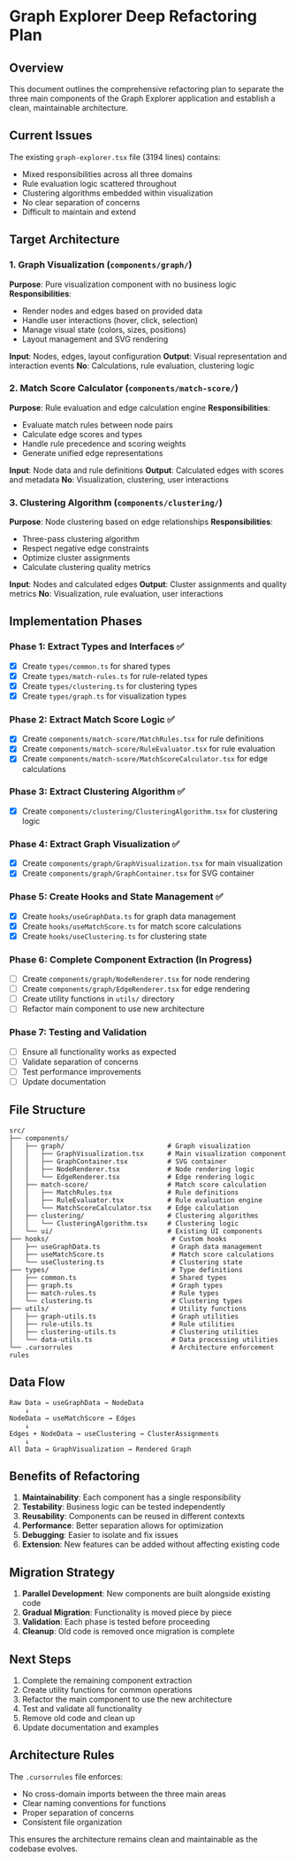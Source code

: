 # Graph Explorer Deep Refactoring Plan

## Overview
This document outlines the comprehensive refactoring plan to separate the three main components of the Graph Explorer application and establish a clean, maintainable architecture.

## Current Issues
The existing `graph-explorer.tsx` file (3194 lines) contains:
- Mixed responsibilities across all three domains
- Rule evaluation logic scattered throughout
- Clustering algorithms embedded within visualization
- No clear separation of concerns
- Difficult to maintain and extend

## Target Architecture

### 1. Graph Visualization (`components/graph/`)
**Purpose**: Pure visualization component with no business logic
**Responsibilities**:
- Render nodes and edges based on provided data
- Handle user interactions (hover, click, selection)
- Manage visual state (colors, sizes, positions)
- Layout management and SVG rendering

**Input**: Nodes, edges, layout configuration
**Output**: Visual representation and interaction events
**No**: Calculations, rule evaluation, clustering logic

### 2. Match Score Calculator (`components/match-score/`)
**Purpose**: Rule evaluation and edge calculation engine
**Responsibilities**:
- Evaluate match rules between node pairs
- Calculate edge scores and types
- Handle rule precedence and scoring weights
- Generate unified edge representations

**Input**: Node data and rule definitions
**Output**: Calculated edges with scores and metadata
**No**: Visualization, clustering, user interactions

### 3. Clustering Algorithm (`components/clustering/`)
**Purpose**: Node clustering based on edge relationships
**Responsibilities**:
- Three-pass clustering algorithm
- Respect negative edge constraints
- Optimize cluster assignments
- Calculate clustering quality metrics

**Input**: Nodes and calculated edges
**Output**: Cluster assignments and quality metrics
**No**: Visualization, rule evaluation, user interactions

## Implementation Phases

### Phase 1: Extract Types and Interfaces ✅
- [x] Create `types/common.ts` for shared types
- [x] Create `types/match-rules.ts` for rule-related types
- [x] Create `types/clustering.ts` for clustering types
- [x] Create `types/graph.ts` for visualization types

### Phase 2: Extract Match Score Logic ✅
- [x] Create `components/match-score/MatchRules.tsx` for rule definitions
- [x] Create `components/match-score/RuleEvaluator.tsx` for rule evaluation
- [x] Create `components/match-score/MatchScoreCalculator.tsx` for edge calculations

### Phase 3: Extract Clustering Algorithm ✅
- [x] Create `components/clustering/ClusteringAlgorithm.tsx` for clustering logic

### Phase 4: Extract Graph Visualization ✅
- [x] Create `components/graph/GraphVisualization.tsx` for main visualization
- [x] Create `components/graph/GraphContainer.tsx` for SVG container

### Phase 5: Create Hooks and State Management ✅
- [x] Create `hooks/useGraphData.ts` for graph data management
- [x] Create `hooks/useMatchScore.ts` for match score calculations
- [x] Create `hooks/useClustering.ts` for clustering state

### Phase 6: Complete Component Extraction (In Progress)
- [ ] Create `components/graph/NodeRenderer.tsx` for node rendering
- [ ] Create `components/graph/EdgeRenderer.tsx` for edge rendering
- [ ] Create utility functions in `utils/` directory
- [ ] Refactor main component to use new architecture

### Phase 7: Testing and Validation
- [ ] Ensure all functionality works as expected
- [ ] Validate separation of concerns
- [ ] Test performance improvements
- [ ] Update documentation

## File Structure

```
src/
├── components/
│   ├── graph/                          # Graph visualization
│   │   ├── GraphVisualization.tsx      # Main visualization component
│   │   ├── GraphContainer.tsx          # SVG container
│   │   ├── NodeRenderer.tsx            # Node rendering logic
│   │   └── EdgeRenderer.tsx            # Edge rendering logic
│   ├── match-score/                    # Match score calculation
│   │   ├── MatchRules.tsx              # Rule definitions
│   │   ├── RuleEvaluator.tsx           # Rule evaluation engine
│   │   └── MatchScoreCalculator.tsx    # Edge calculation
│   ├── clustering/                     # Clustering algorithms
│   │   └── ClusteringAlgorithm.tsx     # Clustering logic
│   └── ui/                             # Existing UI components
├── hooks/                               # Custom hooks
│   ├── useGraphData.ts                  # Graph data management
│   ├── useMatchScore.ts                 # Match score calculations
│   └── useClustering.ts                 # Clustering state
├── types/                               # Type definitions
│   ├── common.ts                        # Shared types
│   ├── graph.ts                         # Graph types
│   ├── match-rules.ts                   # Rule types
│   └── clustering.ts                    # Clustering types
├── utils/                               # Utility functions
│   ├── graph-utils.ts                   # Graph utilities
│   ├── rule-utils.ts                    # Rule utilities
│   ├── clustering-utils.ts              # Clustering utilities
│   └── data-utils.ts                    # Data processing utilities
└── .cursorrules                         # Architecture enforcement rules
```

## Data Flow

```
Raw Data → useGraphData → NodeData
    ↓
NodeData → useMatchScore → Edges
    ↓
Edges + NodeData → useClustering → ClusterAssignments
    ↓
All Data → GraphVisualization → Rendered Graph
```

## Benefits of Refactoring

1. **Maintainability**: Each component has a single responsibility
2. **Testability**: Business logic can be tested independently
3. **Reusability**: Components can be reused in different contexts
4. **Performance**: Better separation allows for optimization
5. **Debugging**: Easier to isolate and fix issues
6. **Extension**: New features can be added without affecting existing code

## Migration Strategy

1. **Parallel Development**: New components are built alongside existing code
2. **Gradual Migration**: Functionality is moved piece by piece
3. **Validation**: Each phase is tested before proceeding
4. **Cleanup**: Old code is removed once migration is complete

## Next Steps

1. Complete the remaining component extraction
2. Create utility functions for common operations
3. Refactor the main component to use the new architecture
4. Test and validate all functionality
5. Remove old code and clean up
6. Update documentation and examples

## Architecture Rules

The `.cursorrules` file enforces:
- No cross-domain imports between the three main areas
- Clear naming conventions for functions
- Proper separation of concerns
- Consistent file organization

This ensures the architecture remains clean and maintainable as the codebase evolves. 